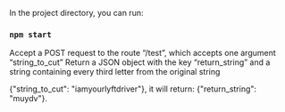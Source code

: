 In the project directory, you can run:

### `npm start`

Accept a POST request to the route “/test”, which accepts one argument “string_to_cut”
Return a JSON object with the key “return_string” and a string containing every third letter from the original string

{"string_to_cut": "iamyourlyftdriver"}, it will return: {"return_string": "muydv"}.